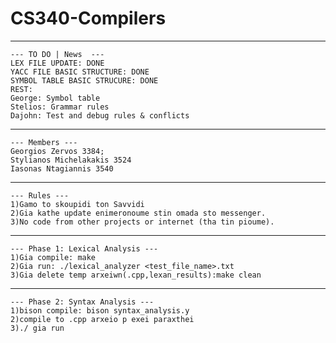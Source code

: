 # CS340-Compilers
---------------------------------
```
--- TO DO | News  ---
LEX FILE UPDATE: DONE
YACC FILE BASIC STRUCTURE: DONE
SYMBOL TABLE BASIC STRUCURE: DONE
REST:
George: Symbol table 
Stelios: Grammar rules 
Dajohn: Test and debug rules & conflicts
```
---------------------------------
```
--- Members ---
Georgios Zervos 3384;
Stylianos Michelakakis 3524
Iasonas Ntagiannis 3540
```
---------------------------------
```
--- Rules ---
1)Gamo to skoupidi ton Savvidi
2)Gia kathe update enimeronoume stin omada sto messenger.
3)No code from other projects or internet (tha tin pioume).
```
---------------------------------
```
--- Phase 1: Lexical Analysis ---
1)Gia compile: make 
2)Gia run: ./lexical_analyzer <test_file_name>.txt
3)Gia delete temp arxeiwn(.cpp,lexan_results):make clean
```
---------------------------------
```
--- Phase 2: Syntax Analysis ---
1)bison compile: bison syntax_analysis.y
2)compile to .cpp arxeio p exei paraxthei 
3)./ gia run
```
